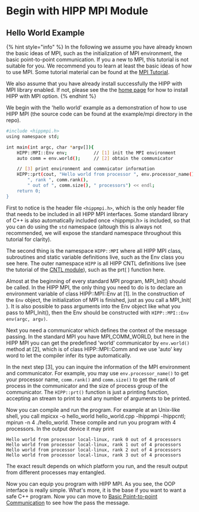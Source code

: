 # Begin with HIPP MPI Module

## Hello World Example

{% hint style="info" %}
In the following we assume you have already known the basic ideas of MPI, such as the initialization of MPI environment, the basic point-to-point communication. If you a new to MPI, this tutorial is not suitable for you. We recommend you to learn at least the basic ideas of how to use MPI. Some tutorial material can be found at the [MPI Tutorial](https://mpitutorial.com/tutorials/).

We also assume that you have already install successfully the HIPP with MPI library enabled. If  not, please see the the [home page](../../../) for how to install HIPP with MPI option.
{% endhint %}

We begin with the 'hello world' example as a demonstration of how to use HIPP MPI \(the source code can be found at the example/mpi directory in the repo\).

```bash
#include <hippmpi.h>
using namespace std;

int main(int argc, char *argv[]){
    HIPP::MPI::Env env;          // [1] init the MPI environment
    auto comm = env.world();     // [2] obtain the communicator 

    // [3] print environment and commnicator information
    HIPP::prt(cout, "Hello world from processor ", env.processor_name(),
        ", rank ", comm.rank(), 
        " out of ", comm.size(), " processors") << endl;
    return 0;
}
```

First to notice is the header file `<hippmpi.h>`, which is the only header file that needs to be included in all HIPP MPI interfaces. Some standard library of C++ is also automatically included once &lt;hippmpi.h&gt; is included, so that you can do using the `std` namespace \(altough this is always not recommended, we will expose the standard namespace throughout this tutorial for clarity\).

The second thing is the namespace `HIPP::MPI` where all HIPP MPI class, subroutines and static variable definitions live, such as the Env class you see here. The outer namespace `HIPP` is all HIPP CNTL definitions live \(see the tutorial of the [CNTL module](../begin-with-hipp-cntl-module.md)\), such as the prt\( \) function here.

Almost at the beginning of every standard MPI program, MPI\_Init\(\) should be called. In the HIPP MPI, the only thing you need to do is to declare an environment variable of class HIPP::MPI::Env at \[1\]. In the construction of the `Env` object, the initialization of MPI is finished, just as you call a MPI\_Init\( \). It is also possible to pass arguments into the Env object like what you pass to MPI\_Init\(\), then the Env should be constructed with `HIPP::MPI::Env env(argc, argv)`.

Next you need a communicator which defines the context of the message passing. In the standard MPI you have MPI\_COMM\_WORLD, but here in the HIPP MPI you can get the predefined 'world' communicator by `env.world()` method at \[2\], which is of class HIPP::MPI::Comm and we use 'auto' key word to let the compiler infer its type automatically.

In the next step \[3\], you can inquire the information of the MPI environment and communicator. For example, you may use `env.processor_name()` to get your processor name, `comm.rank()` and `comm.size()` to get the rank of process in the communicator and the size of process group of the communicator. The `HIPP::prt()` function is just a printing function, accepting an stream to print to and any number of arguments to be printed.

Now you can compile and run the program. For example at an Unix-like shell, you call mpicxx -o hello\_world hello\_world.cpp -lhippmpi -lhippcntl; mpirun -n 4 ./hello\_world. These compile and run you program with 4 processors. In the output device it may print

```text
Hello world from processor local-linux, rank 0 out of 4 processors
Hello world from processor local-linux, rank 1 out of 4 processors
Hello world from processor local-linux, rank 2 out of 4 processors
Hello world from processor local-linux, rank 3 out of 4 processors
```

The exact result depends on which platform you run, and the result output from different processes may entangled.

Now you can equip you program with HIPP MPI. As you see, the OOP interface is really simple. What's more, it is the base if you want to want a safe C++ program. Now you can move to [Basic Point-to-point Communication](basic-point-to-point-communication.md) to see how the pass the message.

